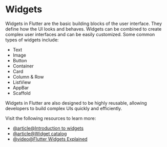 # Widgets

Widgets in Flutter are the basic building blocks of the user interface. They define how the UI looks and behaves. Widgets can be combined to create complex user interfaces and can be easily customized. Some common types of widgets include:

- Text
- Image
- Button
- Container
- Card
- Column & Row
- ListView
- AppBar
- Scaffold

Widgets in Flutter are also designed to be highly reusable, allowing developers to build complex UIs quickly and efficiently.

Visit the following resources to learn more:

- [@article@Introduction to widgets](https://docs.flutter.dev/development/ui/widgets-intro)
- [@article@Widget catalog](https://docs.flutter.dev/development/ui/widgets)
- [@video@Flutter Widgets Explained](https://www.youtube.com/watch?v=FU2Eeizo95o)
